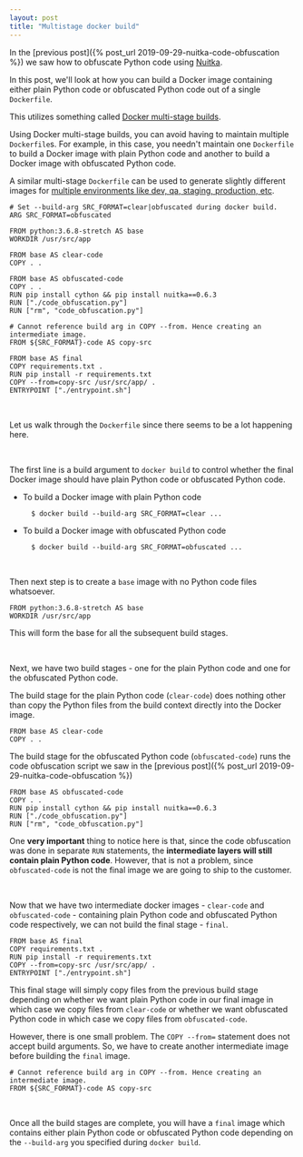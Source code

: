 ```yaml
---
layout: post
title: "Multistage docker build"
---
```


In the [previous post]({% post_url 2019-09-29-nuitka-code-obfuscation %}) we saw how to obfuscate Python code using [Nuitka](https://nuitka.net/pages/overview.html).

In this post, we'll look at how you can build a Docker image containing either plain Python code or obfuscated Python code out of a single `Dockerfile`.

This utilizes something called [Docker multi-stage builds](https://docs.docker.com/develop/develop-images/multistage-build/).

Using Docker multi-stage builds, you can avoid having to maintain multiple `Dockerfile`s. For example, in this case, you needn't maintain one `Dockerfile` to build a Docker image with plain Python code and another to build a Docker image with obfuscated Python code.

A similar multi-stage `Dockerfile` can be used to generate slightly different images for [multiple environments like dev, qa, staging, production, etc](https://github.com/docker/cli/issues/1134#issuecomment-406449342).


```
# Set --build-arg SRC_FORMAT=clear|obfuscated during docker build.
ARG SRC_FORMAT=obfuscated

FROM python:3.6.8-stretch AS base
WORKDIR /usr/src/app

FROM base AS clear-code
COPY . .

FROM base AS obfuscated-code
COPY . .
RUN pip install cython && pip install nuitka==0.6.3
RUN ["./code_obfuscation.py"]
RUN ["rm", "code_obfuscation.py"]

# Cannot reference build arg in COPY --from. Hence creating an intermediate image.
FROM ${SRC_FORMAT}-code AS copy-src

FROM base AS final
COPY requirements.txt .
RUN pip install -r requirements.txt
COPY --from=copy-src /usr/src/app/ .
ENTRYPOINT ["./entrypoint.sh"]
```

<br/>

Let us walk through the `Dockerfile` since there seems to be a lot happening here.

<br/>

The first line is a build argument to `docker build` to control whether the final Docker image should have plain Python code or obfuscated Python code.

* To build a Docker image with plain Python code

        $ docker build --build-arg SRC_FORMAT=clear ...

* To build a Docker image with obfuscated Python code

        $ docker build --build-arg SRC_FORMAT=obfuscated ...

<br/>

Then next step is to create a `base` image with no Python code files whatsoever.

```
FROM python:3.6.8-stretch AS base
WORKDIR /usr/src/app
```
This will form the base for all the subsequent build stages.

<br/>

Next, we have two build stages - one for the plain Python code and one for the obfuscated Python code.

The build stage for the plain Python code (`clear-code`) does nothing other than copy the Python files from the build context directly into the Docker image.
```
FROM base AS clear-code
COPY . .
```

The build stage for the obfuscated Python code (`obfuscated-code`) runs the code obfuscation script we saw in the [previous post]({% post_url 2019-09-29-nuitka-code-obfuscation %})
```
FROM base AS obfuscated-code
COPY . .
RUN pip install cython && pip install nuitka==0.6.3
RUN ["./code_obfuscation.py"]
RUN ["rm", "code_obfuscation.py"]
```

One <b>very important</b> thing to notice here is that, since the code obfuscation was done in separate `RUN` statements, the <b>intermediate layers will still contain plain Python code</b>. However, that is not a problem, since `obfuscated-code` is not the final image we are going to ship to the customer.

<br/>

Now that we have two intermediate docker images - `clear-code` and `obfuscated-code` - containing plain Python code and obfuscated Python code respectively, we can not build the final stage - `final`.

```
FROM base AS final
COPY requirements.txt .
RUN pip install -r requirements.txt
COPY --from=copy-src /usr/src/app/ .
ENTRYPOINT ["./entrypoint.sh"]
```

This final stage will simply copy files from the previous build stage depending on whether we want plain Python code in our final image in which case we copy files from `clear-code` or whether we want obfuscated Python code in which case we copy files from `obfuscated-code`.

However, there is one small problem. The `COPY --from=` statement does not accept build arguments. So, we have to create another intermediate image before building the `final` image.

```
# Cannot reference build arg in COPY --from. Hence creating an intermediate image.
FROM ${SRC_FORMAT}-code AS copy-src
```

<br/>

Once all the build stages are complete, you will have a `final` image which contains either plain Python code or obfuscated Python code depending on the `--build-arg` you specified during `docker build`.
